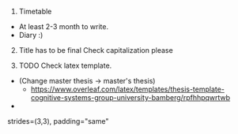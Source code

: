 1. Timetable

- At least 2-3 month to write.
- Diary :) 

2. Title has to be final
Check capitalization please 

3. TODO
Check latex template.
- (Change master thesis -> master's thesis)
  - https://www.overleaf.com/latex/templates/thesis-template-cognitive-systems-group-university-bamberg/rpfhhpqwrtwb 
- 
strides=(3,3), padding="same"